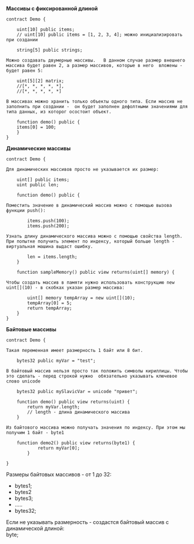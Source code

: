 **Массивы с фиксированной длиной**

    contract Demo {
    
        uint[10] public items;
        // uint[10] public items = [1, 2, 3, 4]; можно инициализировать при создании

        string[5] public strings;

``Можно создавать двумерные массивы.  
В данном случае размер внешнего массива будет равен 2, а размер массивов, которые в него 
вложены - будет равен 5:``  

        uint[5][2] matrix;
        //[*, *, *, *, *],
        //[*, *, *, *, *]
    
``В массивах можно хранить только объекты одного типа. Если массив не заполнить при создании - 
он будет заполнен дефолтными значениями для типа данных, из которог осостоит объект.``

        function demo() public {
        items[0] = 100;
        }
    }

**Динамические массивы**  

    contract Demo {
``Для динамических массивов просто не указывается их размер: ``

        uint[] public items;
        uint public len;
        
        function demo() public {
``Поместить значение в динамический массив можно с помощью вызова функции push():``

            items.push(100);
            items.push(200);
            
``Узнать длину динамического массива можно с помощью свойства length. При попытке получить
элемент по индексу, который больше length - виртуальная машина выдаст ошибку.``

            len = items.length;
        }

        function sampleMemory() public view returns(uint[] memory) {
``Чтобы создать массив в памяти нужно использовать конструкцию new uint[](10) - в скобках
указан размер массива: ``

            uint[] memory tempArray = new uint[](10);
            tempArray[0] = 5;
            return tempArray;
        }
    }

**Байтовые массивы**  

    contract Demo {
`` Такая переменная имеет размерность 1 байт или 8 бит. ``

        bytes32 public myVar = "test";
``В байтовый массив нельзя просто так положить символы кириллицы. Чтобы это сделать - перед строкой нужно 
обязательно указывать ключевое слово unicode``

        bytes32 public mySlavicVar = unicode "привет";
        
        function demo() public view returns(uint) {
            return myVar.length;
            // length - длина динамического массива
        }

``Из байтового массива можно получать значения по индексу. При этом мы получим 1 байт - byte1``

        function demo2() public view returns(byte1) {
                return myVar[0];
            }
    
    }

Размеры байтовых массивов - от 1 до 32:
 - bytes1;
 - bytes2
 - bytes3;
 - .....
 - bytes32;

Если не указывать размерность - создастся байтовый массив с динамической длиной:  
byte;
